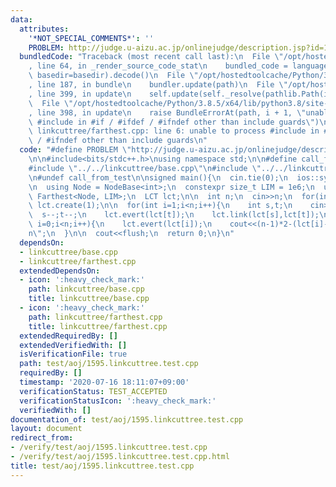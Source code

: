 ```yaml
---
data:
  attributes:
    '*NOT_SPECIAL_COMMENTS*': ''
    PROBLEM: http://judge.u-aizu.ac.jp/onlinejudge/description.jsp?id=1595
  bundledCode: "Traceback (most recent call last):\n  File \"/opt/hostedtoolcache/Python/3.8.5/x64/lib/python3.8/site-packages/onlinejudge_verify/documentation/build.py\"\
    , line 64, in _render_source_code_stat\n    bundled_code = language.bundle(stat.path,\
    \ basedir=basedir).decode()\n  File \"/opt/hostedtoolcache/Python/3.8.5/x64/lib/python3.8/site-packages/onlinejudge_verify/languages/cplusplus.py\"\
    , line 187, in bundle\n    bundler.update(path)\n  File \"/opt/hostedtoolcache/Python/3.8.5/x64/lib/python3.8/site-packages/onlinejudge_verify/languages/cplusplus_bundle.py\"\
    , line 399, in update\n    self.update(self._resolve(pathlib.Path(included), included_from=path))\n\
    \  File \"/opt/hostedtoolcache/Python/3.8.5/x64/lib/python3.8/site-packages/onlinejudge_verify/languages/cplusplus_bundle.py\"\
    , line 398, in update\n    raise BundleErrorAt(path, i + 1, \"unable to process\
    \ #include in #if / #ifdef / #ifndef other than include guards\")\nonlinejudge_verify.languages.cplusplus_bundle.BundleErrorAt:\
    \ linkcuttree/farthest.cpp: line 6: unable to process #include in #if / #ifdef\
    \ / #ifndef other than include guards\n"
  code: "#define PROBLEM \"http://judge.u-aizu.ac.jp/onlinejudge/description.jsp?id=1595\"\
    \n\n#include<bits/stdc++.h>\nusing namespace std;\n\n#define call_from_test\n\
    #include \"../../linkcuttree/base.cpp\"\n#include \"../../linkcuttree/farthest.cpp\"\
    \n#undef call_from_test\n\nsigned main(){\n  cin.tie(0);\n  ios::sync_with_stdio(0);\n\
    \n  using Node = NodeBase<int>;\n  constexpr size_t LIM = 1e6;\n  using LCT =\
    \ Farthest<Node, LIM>;\n  LCT lct;\n\n  int n;\n  cin>>n;\n  for(int i=0;i<n;i++)\
    \ lct.create(1);\n\n  for(int i=1;i<n;i++){\n    int s,t;\n    cin>>s>>t;\n  \
    \  s--;t--;\n    lct.evert(lct[t]);\n    lct.link(lct[s],lct[t]);\n  }\n\n  for(int\
    \ i=0;i<n;i++){\n    lct.evert(lct[i]);\n    cout<<(n-1)*2-(lct[i]->ld)+1<<\"\\\
    n\";\n  }\n\n  cout<<flush;\n  return 0;\n}\n"
  dependsOn:
  - linkcuttree/base.cpp
  - linkcuttree/farthest.cpp
  extendedDependsOn:
  - icon: ':heavy_check_mark:'
    path: linkcuttree/base.cpp
    title: linkcuttree/base.cpp
  - icon: ':heavy_check_mark:'
    path: linkcuttree/farthest.cpp
    title: linkcuttree/farthest.cpp
  extendedRequiredBy: []
  extendedVerifiedWith: []
  isVerificationFile: true
  path: test/aoj/1595.linkcuttree.test.cpp
  requiredBy: []
  timestamp: '2020-07-16 18:11:07+09:00'
  verificationStatus: TEST_ACCEPTED
  verificationStatusIcon: ':heavy_check_mark:'
  verifiedWith: []
documentation_of: test/aoj/1595.linkcuttree.test.cpp
layout: document
redirect_from:
- /verify/test/aoj/1595.linkcuttree.test.cpp
- /verify/test/aoj/1595.linkcuttree.test.cpp.html
title: test/aoj/1595.linkcuttree.test.cpp
---
```

